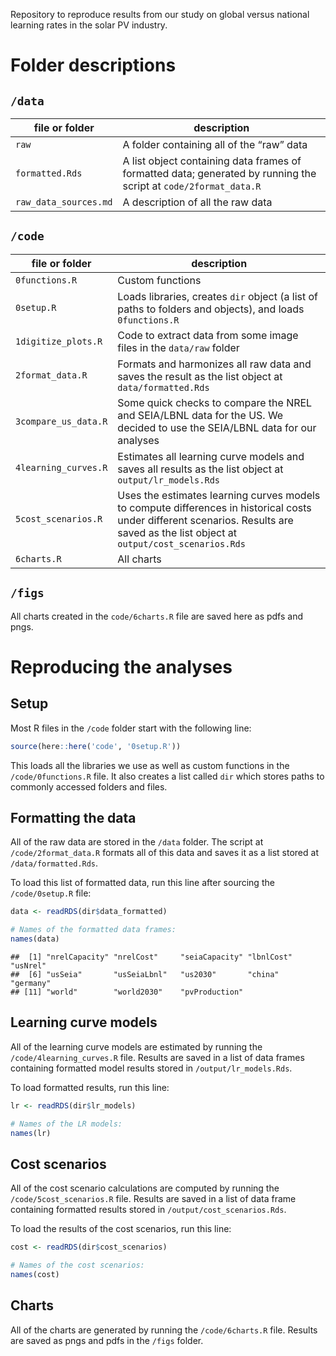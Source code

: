 
<!-- README.md is generated from README.Rmd. Please edit that file -->

Repository to reproduce results from our study on global versus national
learning rates in the solar PV industry.

# Folder descriptions

## `/data`

| file or folder        | description                                                                                                      |
|-----------------------|------------------------------------------------------------------------------------------------------------------|
| `raw`                 | A folder containing all of the “raw” data                                                                        |
| `formatted.Rds`       | A list object containing data frames of formatted data; generated by running the script at `code/2format_data.R` |
| `raw_data_sources.md` | A description of all the raw data                                                                                |

## `/code`

| file or folder       | description                                                                                                                                                                         |
|----------------------|-------------------------------------------------------------------------------------------------------------------------------------------------------------------------------------|
| `0functions.R`       | Custom functions                                                                                                                                                                    |
| `0setup.R`           | Loads libraries, creates `dir` object (a list of paths to folders and objects), and loads `0functions.R`                                                                            |
| `1digitize_plots.R`  | Code to extract data from some image files in the `data/raw` folder                                                                                                                 |
| `2format_data.R`     | Formats and harmonizes all raw data and saves the result as the list object at `data/formatted.Rds`                                                                                 |
| `3compare_us_data.R` | Some quick checks to compare the NREL and SEIA/LBNL data for the US. We decided to use the SEIA/LBNL data for our analyses                                                          |
| `4learning_curves.R` | Estimates all learning curve models and saves all results as the list object at `output/lr_models.Rds`                                                                              |
| `5cost_scenarios.R`  | Uses the estimates learning curves models to compute differences in historical costs under different scenarios. Results are saved as the list object at `output/cost_scenarios.Rds` |
| `6charts.R`          | All charts                                                                                                                                                                          |

## `/figs`

All charts created in the `code/6charts.R` file are saved here as pdfs
and pngs.

# Reproducing the analyses

## Setup

Most R files in the `/code` folder start with the following line:

``` r
source(here::here('code', '0setup.R'))
```

This loads all the libraries we use as well as custom functions in the
`/code/0functions.R` file. It also creates a list called `dir` which
stores paths to commonly accessed folders and files.

## Formatting the data

All of the raw data are stored in the `/data` folder. The script at
`/code/2format_data.R` formats all of this data and saves it as a list
stored at `/data/formatted.Rds`.

To load this list of formatted data, run this line after sourcing the
`/code/0setup.R` file:

``` r
data <- readRDS(dir$data_formatted)

# Names of the formatted data frames:
names(data)
```

    ##  [1] "nrelCapacity" "nrelCost"     "seiaCapacity" "lbnlCost"     "usNrel"      
    ##  [6] "usSeia"       "usSeiaLbnl"   "us2030"       "china"        "germany"     
    ## [11] "world"        "world2030"    "pvProduction"

## Learning curve models

All of the learning curve models are estimated by running the
`/code/4learning_curves.R` file. Results are saved in a list of data
frames containing formatted model results stored in
`/output/lr_models.Rds`.

To load formatted results, run this line:

``` r
lr <- readRDS(dir$lr_models)

# Names of the LR models:
names(lr)
```

## Cost scenarios

All of the cost scenario calculations are computed by running the
`/code/5cost_scenarios.R` file. Results are saved in a list of data
frame containing formatted results stored in
`/output/cost_scenarios.Rds`.

To load the results of the cost scenarios, run this line:

``` r
cost <- readRDS(dir$cost_scenarios)

# Names of the cost scenarios:
names(cost)
```

## Charts

All of the charts are generated by running the `/code/6charts.R` file.
Results are saved as pngs and pdfs in the `/figs` folder.
